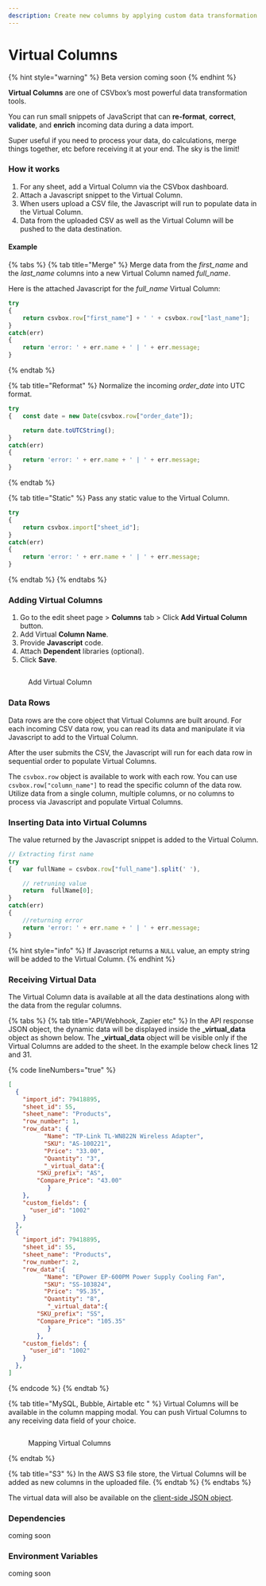 ```yaml
---
description: Create new columns by applying custom data transformation logic.
---
```


# Virtual Columns

{% hint style="warning" %}
Beta version coming soon
{% endhint %}

**Virtual Columns** are one of CSVbox’s most powerful data transformation tools.&#x20;

You can run small snippets of JavaScript that can **re-format**, **correct**, **validate**, and **enrich** incoming data during a data import.

Super useful if you need to process your data, do calculations, merge things together, etc before receiving it at your end. The sky is the limit!

### How it works

1. For any sheet, add a Virtual Column via the CSVbox dashboard.
2. Attach a Javascript snippet to the Virtual Column.
3. When users upload a CSV file, the Javascript will run to populate data in the Virtual Column.
4. Data from the uploaded CSV as well as the Virtual Column will be pushed to the data destination.

#### Example

{% tabs %}
{% tab title="Merge" %}
Merge data from the _first\_name_ and the _last\_name_ columns into a new Virtual Column named _full\_name_.

Here is the attached Javascript for the _full\_name_ Virtual Column:

```javascript
try
{  	
	return csvbox.row["first_name"] + ' ' + csvbox.row["last_name"];
}
catch(err)
{  
  	return 'error: ' + err.name + ' | ' + err.message;
}
```
{% endtab %}

{% tab title="Reformat" %}
Normalize the incoming _order\_date_ into UTC format.

```javascript
try
{  	const date = new Date(csvbox.row["order_date"]);

	return date.toUTCString();
}
catch(err)
{  
  	return 'error: ' + err.name + ' | ' + err.message;
}
```
{% endtab %}

{% tab title="Static" %}
Pass any static value to the Virtual Column.

```javascript
try
{  	
	return csvbox.import["sheet_id"];
}
catch(err)
{  
  	return 'error: ' + err.name + ' | ' + err.message;
}
```
{% endtab %}
{% endtabs %}

### Adding Virtual Columns

1. Go to the edit sheet page > **Columns** tab > Click **Add Virtual Column** button.
2. Add Virtual **Column Name**.
3. Provide **Javascript** code.
4. Attach **Dependent** libraries (optional).
5. Click **Save**.

<figure><img src="../.gitbook/assets/Add virtual column.jpg" alt=""><figcaption><p>Add Virtual Column</p></figcaption></figure>

### Data Rows

Data rows are the core object that Virtual Columns are built around. For each incoming CSV data row, you can read its data and manipulate it via Javascript to add to the Virtual Column.

After the user submits the CSV, the Javascript will run for each data row in sequential order to populate Virtual Columns.

The `csvbox.row` object is available to work with each row. You can use `csvbox.row["column_name"]` to read the specific column of the data row. Utilize data from a single column, multiple columns, or no columns to process via Javascript and populate Virtual Columns.&#x20;

### Inserting Data into Virtual Columns

The value returned by the Javascript snippet is added to the Virtual Column.&#x20;

```javascript
// Extracting first name    
try
{  	var fullName = csvbox.row["full_name"].split(' '),

	// retruning value
	return  fullName[0];
}
catch(err)
{  
	//returning error
  	return 'error: ' + err.name + ' | ' + err.message;
}
```

{% hint style="info" %}
If Javascript returns a `NULL` value, an empty string will be added to the Virtual Column.
{% endhint %}

### Receiving Virtual Data

The Virtual Column data is available at all the data destinations along with the data from the regular columns.

{% tabs %}
{% tab title="API/Webhook, Zapier etc" %}
In the API response JSON object, the dynamic data will be displayed inside the **\_virtual\_data** object as shown below. The **\_virtual\_data** object will be visible only if the Virtual Columns are added to the sheet. In the example below check lines 12 and 31.

{% code lineNumbers="true" %}
```json
[
  {
    "import_id": 79418895,
    "sheet_id": 55,
    "sheet_name": "Products",
    "row_number": 1,
    "row_data": {
          "Name": "TP-Link TL-WN822N Wireless Adapter",
          "SKU": "AS-100221",
          "Price": "33.00",
          "Quantity": "3",
          "_virtual_data":{
		"SKU_prefix": "AS",
		"Compare_Price": "43.00"
           }
    },
    "custom_fields": {
      "user_id": "1002"
    }
  },
  {
    "import_id": 79418895,
    "sheet_id": 55,
    "sheet_name": "Products",
    "row_number": 2,
    "row_data":{
          "Name": "EPower EP-600PM Power Supply Cooling Fan",
          "SKU": "SS-103824",
          "Price": "95.35",
          "Quantity": "8",
           "_virtual_data":{
		"SKU_prefix": "SS",
		"Compare_Price": "105.35"
           }
        },
    "custom_fields": {
      "user_id": "1002"
    }
  },
]
```
{% endcode %}
{% endtab %}

{% tab title="MySQL, Bubble, Airtable etc " %}
Virtual Columns will be available in the column mapping modal. You can push Virtual Columns to any receiving data field of your choice.

<figure><img src="../.gitbook/assets/virtual_col_mapping.jpg" alt=""><figcaption><p>Mapping Virtual Columns</p></figcaption></figure>
{% endtab %}

{% tab title="S3" %}
In the AWS S3 file store, the Virtual Columns will be added as new columns in the uploaded file.
{% endtab %}
{% endtabs %}

The virtual data will also be available on the [client-side JSON object](../getting-started/3.-receive-data.md#data-at-the-client-side).

### Dependencies

coming soon

### Environment Variables

coming soon
